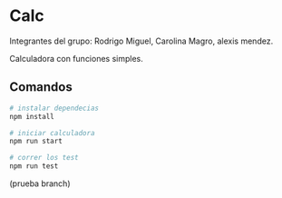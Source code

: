 # Calc
Integrantes del grupo:
Rodrigo Miguel, 
Carolina Magro,
alexis mendez. 

Calculadora con funciones simples.

## Comandos

```bash
# instalar dependecias
npm install

# iniciar calculadora
npm run start

# correr los test
npm run test
```
(prueba branch)